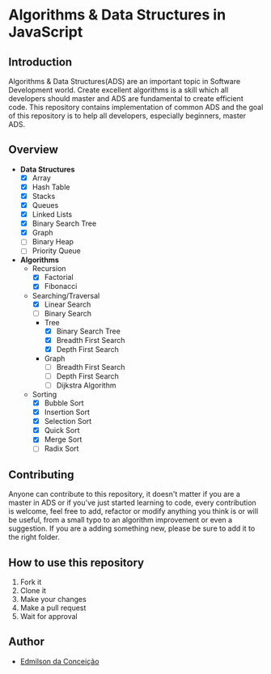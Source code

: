 # Algorithms & Data Structures in JavaScript

## Introduction
Algorithms & Data Structures(ADS) are an important topic in Software Development world. Create excellent algorithms is a skill which all developers should master and ADS are fundamental to create efficient code. This repository contains implementation of common ADS and the goal of this repository is to help all developers, especially beginners, master ADS.

## Overview
- **Data Structures** 
  - [x] Array
  - [x] Hash Table
  - [x] Stacks
  - [x] Queues
  - [x] Linked Lists
  - [x] Binary Search Tree
  - [x] Graph
  - [ ] Binary Heap
  - [ ] Priority Queue

- **Algorithms**
  - Recursion
    - [x] Factorial
    - [x] Fibonacci
  - Searching/Traversal
    - [x] Linear Search
    - [ ] Binary Search
    - Tree
      - [x] Binary Search Tree
      - [x] Breadth First Search
      - [x] Depth First Search
    - Graph
      - [ ] Breadth First Search
      - [ ] Depth First Search
      - [ ] Dijkstra Algorithm
  - Sorting
    - [x] Bubble Sort
    - [x] Insertion Sort
    - [x] Selection Sort
    - [x] Quick Sort
    - [x] Merge Sort
    - [ ] Radix Sort

## Contributing
Anyone can contribute to this repository, it doesn't matter if you are a master in ADS or if you've just started learning to code, every contribution is welcome, feel free to add, refactor or modify anything you think is or will be useful, from a small typo to an algorithm improvement or even a suggestion. If you are a adding something new, please be sure to add it to the right folder.

## How to use this repository
1. Fork it
2. Clone it
3. Make your changes
4. Make a pull request
5. Wait for approval

## Author
- [Edmilson da Conceição](https://github.com/Edmilson-da-Conceicao)